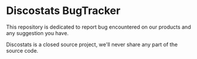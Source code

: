 # Discostats BugTracker
This repository is dedicated to report bug encountered on our products and any suggestion you have.

Discostats is a closed source project, we'll never share any part of the source code.
